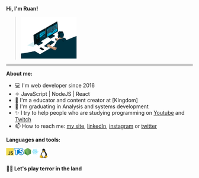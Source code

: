 

**Hi, I'm Ruan!**
><img src="./images/programming.gif" width="150">

* * *

**About me:**
- 💻 I'm web developer since 2016
- ⚛️ JavaScript | NodeJS | React
- 🚀 I'm a educator and content creator at [Kingdom]
- 📝 I'm graduating in Analysis and systems development
- ✨ I try to help people who are studying programming on [Youtube](https://www.youtube.com/channel/UCkyIMmkmlBOzAwqDSdK83gw) and [Twitch](https://www.twitch.tv/ruanlandrade)
- 📫 How to reach me: [my site](https://ruanlandrade.com.br), [linkedIn](https://www.linkedin.com/in/ruanlandrade/), [instagram](https://www.instagram.com/ruanlandrade/) or [twitter](https://twitter.com/RuanAndrade3)



**Languages and tools:**

<img align="left" height="20" src="./images/javascript.png">
<img align="left" height="20" src="./images/typescript.png">
<img align="left" height="20" src="./images/nodejs.png">
<img align="left" height="20" src="./images/react.png">
<img height="30" src="./images/linux.png">



**💌🔥 Let's play terror in the land**
  